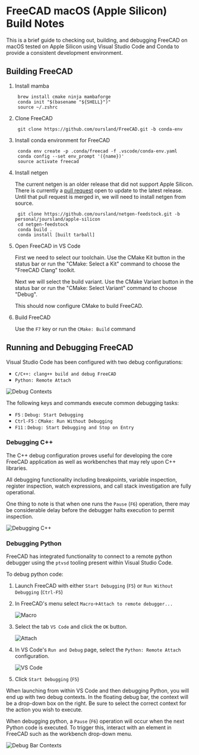 # FreeCAD macOS (Apple Silicon) Build Notes

This is a brief guide to checking out, building, and debugging FreeCAD on macOS tested on Apple Silicon using Visual Studio Code and Conda to provide a consistent development environment.

## Building FreeCAD

1. Install mamba

        brew install cmake ninja mambaforge
        conda init "$(basename "${SHELL}")"
        source ~/.zshrc

2. Clone FreeCAD

        git clone https://github.com/oursland/FreeCAD.git -b conda-env

3. Install conda environment for FreeCAD

        conda env create -p .conda/freecad -f .vscode/conda-env.yaml
        conda config --set env_prompt '({name})'
        source activate freecad

4. Install netgen

    The current netgen is an older release that did not support Apple Silicon.  There is currently a [pull request](https://github.com/conda-forge/netgen-feedstock/pull/44) open to update to the latest release.  Until that pull request is merged in, we will need to install netgen from source.

        git clone https://github.com/oursland/netgen-feedstock.git -b personal/joursland/apple-silicon
        cd netgen-feedstock
        conda build .
        conda install [built tarball]

5. Open FreeCAD in VS Code

    First we need to select our toolchain.  Use the CMake Kit button in the status bar or run the "CMake: Select a Kit" command to choose the "FreeCAD Clang" toolkit.

    Next we will select the build variant.  Use the CMake Variant button in the status bar or run the "CMake: Select Variant" command to choose "Debug".

    This should now configure CMake to build FreeCAD.

6. Build FreeCAD

    Use the `F7` key or run the `CMake: Build` command

## Running and Debugging FreeCAD

Visual Studio Code has been configured with two debug configurations:

* `C/C++: clang++ build and debug FreeCAD`
* `Python: Remote Attach`

![Debug Contexts](images/debug-contexts.png)

The following keys and commands execute common debugging tasks:

* `F5` : `Debug: Start Debugging`
* `Ctrl-F5` : `CMake: Run Without Debugging`
* `F11` : `Debug: Start Debugging and Stop on Entry`

### Debugging C++

The C++ debug configuration proves useful for developing the core FreeCAD application as well as workbenches that may rely upon C++ libraries.

All debugging functionality including breakpoints, variable inspection, register inspection, watch expressions, and call stack investigation are fully operational.

One thing to note is that when one runs the `Pause` (`F6`) operation, there may be considerable delay before the debugger halts execution to permit inspection.

![Debugging C++](images/debug-cpp.png)

### Debugging Python

FreeCAD has integrated functionality to connect to a remote python debugger using the `ptvsd` tooling present within Visual Studio Code.  

To debug python code:

1. Launch FreeCAD with either `Start Debugging` (`F5`) or `Run Without Debugging` (`Ctrl-F5`)
2. In FreeCAD's menu select `Macro`->`Attach to remote debugger...`

    ![Macro](images/python-debug-macro.png)

3. Select the tab `VS Code` and click the `OK` button.

    ![Attach](images/python-debug-attach.png)

4. In VS Code's `Run and Debug` page, select the `Python: Remote Attach` configuration.

    ![VS Code](images/python-debug-vscode.png)

5. Click `Start Debugging` (`F5`)

When launching from within VS Code and then debugging Python, you will end up with two debug contexts.  In the floating debug bar, the context will be a drop-down box on the right.  Be sure to select the correct context for the action you wish to execute.

When debugging python, a `Pause` (`F6`) operation will occur when the next Python code is executed.  To trigger this, interact with an element in FreeCAD such as the workbench drop-down menu.

![Debug Bar Contexts](images/debug-bar-contexts.png)

